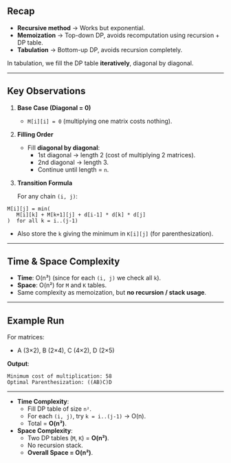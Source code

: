 ## Recap

- **Recursive method** → Works but exponential.
- **Memoization** → Top-down DP, avoids recomputation using recursion + DP table.
- **Tabulation** → Bottom-up DP, avoids recursion completely.

In tabulation, we fill the DP table **iteratively**, diagonal by diagonal.

---

## Key Observations

1. **Base Case (Diagonal = 0)**
    - `M[i][i] = 0` (multiplying one matrix costs nothing).
2. **Filling Order**
    - Fill **diagonal by diagonal**:
        - 1st diagonal → length 2 (cost of multiplying 2 matrices).
        - 2nd diagonal → length 3.
        - Continue until length = `n`.
3. **Transition Formula**
    
    For any chain `(i, j)`:
    

```
M[i][j] = min(
   M[i][k] + M[k+1][j] + d[i-1] * d[k] * d[j]
)  for all k = i..(j-1)

```

- Also store the `k` giving the minimum in `K[i][j]` (for parenthesization).

---

## Time & Space Complexity

- **Time**: O(n³) (since for each `(i, j)` we check all `k`).
- **Space**: O(n²) for `M` and `K` tables.
- Same complexity as memoization, but **no recursion / stack usage**.

---

## Example Run

For matrices:

- A (3×2), B (2×4), C (4×2), D (2×5)

**Output**:

```
Minimum cost of multiplication: 58
Optimal Parenthesization: ((AB)C)D

```

---

- **Time Complexity**:
    - Fill DP table of size `n²`.
    - For each `(i, j)`, try `k = i..(j-1)` → O(n).
    - Total = **O(n³)**.
- **Space Complexity**:
    - Two DP tables (`M`, `K`) = **O(n²)**.
    - No recursion stack.
    - **Overall Space = O(n²)**.